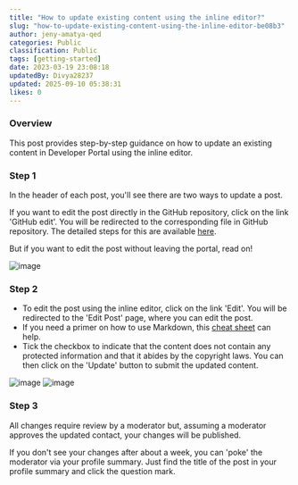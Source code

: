 ```yaml
---
title: "How to update existing content using the inline editor?"
slug: "how-to-update-existing-content-using-the-inline-editor-be08b3"
author: jeny-amatya-qed
categories: Public
classification: Public
tags: [getting-started]
date: 2023-03-19 23:08:18 
updatedBy: Divya28237
updated: 2025-09-10 05:38:31 
likes: 0
---
```


### Overview
This post provides step-by-step guidance on how to update an existing content in Developer Portal using the inline editor. 

### Step 1
In the header of each post, you'll see there are two ways to update a post.  

If you want to edit the post directly in the GitHub repository, click on the link 'GitHub edit'. You will be redirected to the corresponding file in GitHub repository. The detailed steps for this are available [here](https://developer.qed.qld.gov.au/getting-started/How-to-edit-a-post-using-GitHub-repository/).

But if you want to edit the post without leaving the portal, read on! 

![image](https://sadevportal3.blob.core.windows.net/root/post/edit-post-step-2.png)

### Step 2
* To edit the post using the inline editor, click on the link 'Edit'. You will be redirected to the 'Edit Post' page, where you can edit the post. 
* If you need a primer on how to use Markdown, this [cheat sheet](https://www.markdownguide.org/cheat-sheet/) can help.
* Tick the checkbox to indicate that the content does not contain any protected information and that it abides by the copyright laws. You can then click on the 'Update' button to submit the updated content.

![image](https://sadevportal3.blob.core.windows.net/root/post/edit-post-step-4-1.png)
![image](https://sadevportal3.blob.core.windows.net/root/post/edit-post-step-4-2.png)

### Step 3
All changes require review by a moderator but, assuming a moderator approves the updated contact, your changes will be published. 

If you don't see your changes after about a week, you can 'poke' the moderator via your profile summary. Just find the title of the post in your profile summary and click the question mark.